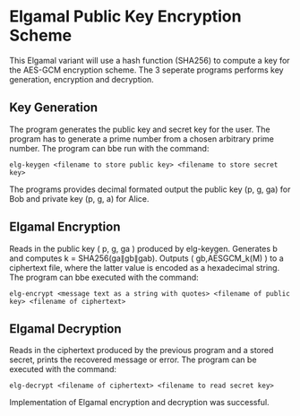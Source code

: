 # Elgamal Public Key Encryption Scheme

This Elgamal variant will use a hash function (SHA256) to compute a key for the AES-GCM encryption scheme. The 3 seperate programs performs key generation, encryption and decryption. 

## Key Generation

The program generates the public key and secret key for the user. The program has to generate a prime number from a chosen arbitrary prime number. The program can bbe run with the command:

    elg-keygen <filename to store public key> <filename to store secret key>

The programs provides decimal formated output the public key (p, g, ga) for Bob and private key (p, g, a) for Alice.

## Elgamal Encryption

Reads in the public key ( p, g, ga ) produced by elg-keygen. Generates b and computes k = SHA256(ga∥gb∥gab). Outputs ( gb,AESGCM_k(M) ) to a ciphertext file, where the latter value is encoded as a hexadecimal string. The program can bbe executed with the command:

    elg-encrypt <message text as a string with quotes> <filename of public key> <filename of ciphertext>

## Elgamal Decryption

Reads in the ciphertext produced by the previous program and a stored secret, prints the recovered message or error. The program can be executed with the command:

    elg-decrypt <filename of ciphertext> <filename to read secret key>

Implementation of Elgamal encryption and decryption was successful.